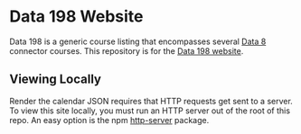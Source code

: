 # Data 198 Website

Data 198 is a generic course listing that encompasses several [Data 8](https://data8.org) connector courses. This repository is for the [Data 198 website](https://d8a-88.github.io).

## Viewing Locally

Render the calendar JSON requires that HTTP requests get sent to a server. To view this site locally, you must run an HTTP server out of the root of this repo. An easy option is the npm [http-server](https://www.npmjs.com/package/http-server) package.
